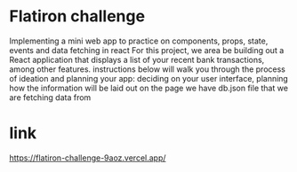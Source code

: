 # Flatiron challenge
 Implementing a mini web app to practice on components, props, state, events and data fetching in react
 For this project, we area be building out a React application that displays a
 list of your recent bank transactions, among other features.
 instructions below will walk you through the process of ideation and planning your app: deciding on your user interface, planning how the information will be laid out on the page
 we have  db.json file that we are fetching data from

# link

 https://flatiron-challenge-9aoz.vercel.app/
